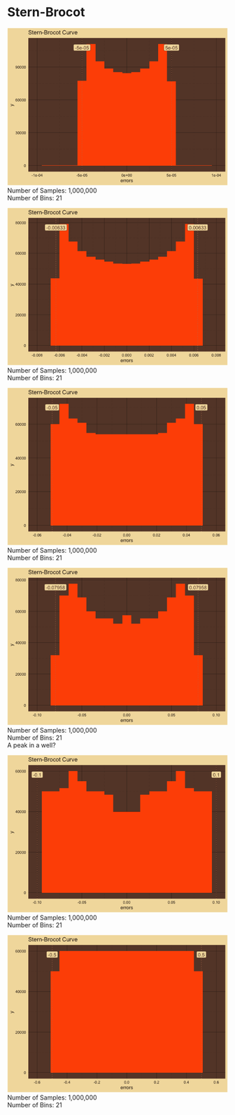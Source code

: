 Stern-Brocot
================

![](man/figures/SternBrocotCurve-unnamed-chunk-3-1.png)<!-- -->  
Number of Samples: 1,000,000  
Number of Bins: 21  

![](man/figures/SternBrocotCurve-unnamed-chunk-5-1.png)<!-- -->  
Number of Samples: 1,000,000  
Number of Bins: 21  

![](man/figures/SternBrocotCurve-unnamed-chunk-7-1.png)<!-- -->  
Number of Samples: 1,000,000  
Number of Bins: 21  

![](man/figures/SternBrocotCurve-unnamed-chunk-9-1.png)<!-- -->  
Number of Samples: 1,000,000  
Number of Bins: 21  
A peak in a well?  

![](man/figures/SternBrocotCurve-unnamed-chunk-11-1.png)<!-- -->  
Number of Samples: 1,000,000  
Number of Bins: 21  

![](man/figures/SternBrocotCurve-unnamed-chunk-13-1.png)<!-- -->  
Number of Samples: 1,000,000  
Number of Bins: 21  
